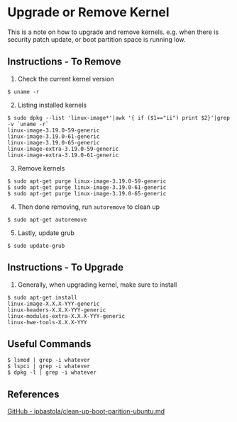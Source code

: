 # Upgrade or Remove Kernel
This is a note on how to upgrade and remove kernels.
e.g. when there is security patch update, or boot partition space is running low.

## Instructions - To Remove
1. Check the current kernel version
```
$ uname -r
```

2. Listing installed kernels
```
$ sudo dpkg --list 'linux-image*'|awk '{ if ($1=="ii") print $2}'|grep -v `uname -r`
linux-image-3.19.0-59-generic
linux-image-3.19.0-61-generic
linux-image-3.19.0-65-generic
linux-image-extra-3.19.0-59-generic
linux-image-extra-3.19.0-61-generic
```

3. Remove kernels
```
$ sudo apt-get purge linux-image-3.19.0-59-generic
$ sudo apt-get purge linux-image-3.19.0-61-generic
$ sudo apt-get purge linux-image-3.19.0-65-generic
```

4. Then done removing, run `autoremove` to clean up
```
$ sudo apt-get autoremove
```

5. Lastly, update grub 
``` 
$ sudo update-grub 
```

## Instructions - To Upgrade
1. Generally, when upgrading kernel, make sure to install
```
$ sudo apt-get install 
linux-image-X.X.X-YYY-generic 
linux-headers-X.X.X-YYY-generic 
linux-modules-extra-X.X.X-YYY-generic 
linux-hwe-tools-X.X.X-YYY
```

## Useful Commands
```
$ lsmod | grep -i whatever
$ lspci | grep -i whatever
$ dpkg -l | grep -i whatever
```

## References
[GitHub - ipbastola/clean-up-boot-parition-ubuntu.md](https://gist.github.com/ipbastola/2760cfc28be62a5ee10036851c654600)
